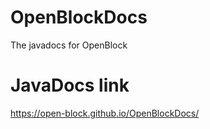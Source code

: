 # OpenBlockDocs
The javadocs for OpenBlock

# JavaDocs link
https://open-block.github.io/OpenBlockDocs/
